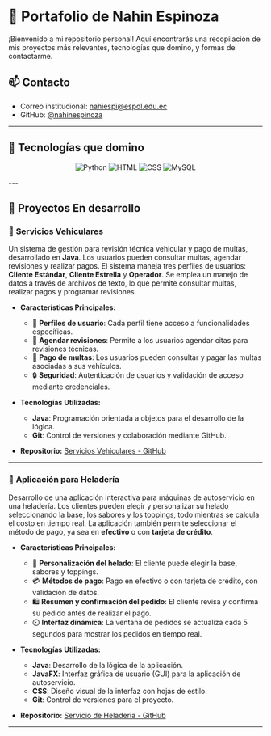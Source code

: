 # 🚀 Portafolio de Nahin Espinoza

¡Bienvenido a mi repositorio personal! Aquí encontrarás una recopilación de mis proyectos más relevantes, tecnologías que domino, y formas de contactarme.

## 📫 Contacto

- Correo institucional: [nahiespi@espol.edu.ec](mailto:nahiespi@espol.edu.ec)
- GitHub: [@nahinespinoza](https://github.com/nahinespinoza)

---

## 🧠 Tecnologías que domino

<p align="center">
  <img src="https://img.shields.io/badge/Python-3776AB?logo=python&logoColor=white" alt="Python" />
  <img src="https://img.shields.io/badge/HTML-E34F26?logo=html5&logoColor=white" alt="HTML" />
  <img src="https://img.shields.io/badge/CSS-1572B6?logo=css3&logoColor=white" alt="CSS" />
  <img src="https://img.shields.io/badge/MySQL-4479A1?logo=mysql&logoColor=white" alt="MySQL" />
</p>
---

## 🚧 Proyectos En desarrollo

### 🚗 **Servicios Vehiculares**

Un sistema de gestión para revisión técnica vehicular y pago de multas, desarrollado en **Java**. Los usuarios pueden consultar multas, agendar revisiones y realizar pagos. El sistema maneja tres perfiles de usuarios: **Cliente Estándar**, **Cliente Estrella** y **Operador**. Se emplea un manejo de datos a través de archivos de texto, lo que permite consultar multas, realizar pagos y programar revisiones.

- **Características Principales:**
  - 👤 **Perfiles de usuario**: Cada perfil tiene acceso a funcionalidades específicas.
  - 📅 **Agendar revisiones**: Permite a los usuarios agendar citas para revisiones técnicas.
  - 💸 **Pago de multas**: Los usuarios pueden consultar y pagar las multas asociadas a sus vehículos.
  - 🔒 **Seguridad**: Autenticación de usuarios y validación de acceso mediante credenciales.
  
- **Tecnologías Utilizadas:**
  - **Java**: Programación orientada a objetos para el desarrollo de la lógica.
  - **Git**: Control de versiones y colaboración mediante GitHub.

- **Repositorio:** [Servicios Vehiculares - GitHub](https://github.com/nahinespinoza/Servicios-Vehiculares2)

---

### 🍦 **Aplicación para Heladería**

Desarrollo de una aplicación interactiva para máquinas de autoservicio en una heladería. Los clientes pueden elegir y personalizar su helado seleccionando la base, los sabores y los toppings, todo mientras se calcula el costo en tiempo real. La aplicación también permite seleccionar el método de pago, ya sea en **efectivo** o con **tarjeta de crédito**.

- **Características Principales:**
  - 🍧 **Personalización del helado**: El cliente puede elegir la base, sabores y toppings.
  - 💳 **Métodos de pago**: Pago en efectivo o con tarjeta de crédito, con validación de datos.
  - 🛍️ **Resumen y confirmación del pedido**: El cliente revisa y confirma su pedido antes de realizar el pago.
  - ⏲️ **Interfaz dinámica**: La ventana de pedidos se actualiza cada 5 segundos para mostrar los pedidos en tiempo real.

- **Tecnologías Utilizadas:**
  - **Java**: Desarrollo de la lógica de la aplicación.
  - **JavaFX**: Interfaz gráfica de usuario (GUI) para la aplicación de autoservicio.
  - **CSS**: Diseño visual de la interfaz con hojas de estilo.
  - **Git**: Control de versiones para el proyecto.

- **Repositorio:** [Servicio de Heladeria - GitHub](https://github.com/nahinespinoza/ServiciosHeladeria)

---


